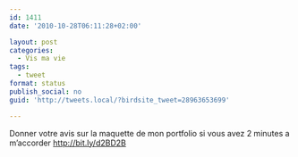```yaml
---
id: 1411
date: '2010-10-28T06:11:28+02:00'

layout: post
categories:
  - Vis ma vie
tags:
  - tweet
format: status
publish_social: no
guid: 'http://tweets.local/?birdsite_tweet=28963653699'

---
```


Donner votre avis sur la maquette de mon portfolio si vous avez 2 minutes a m’accorder http://bit.ly/d2BD2B